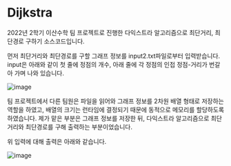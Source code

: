 # Dijkstra

2022년 2학기 이산수학 팀 프로젝트로 진행한 다익스트라 알고리즘으로 최단거리, 최단경로 구하기 소스코드입니다.

먼저 최단거리와 최단경로를 구할 그래프 정보를 input2.txt파일로부터 입력받습니다.
input은 아래와 같이 첫 줄에 정점의 개수, 아래 줄에 각 정점의 인접 정점-거리가 번갈아 가며 나와 있습니다.

![image](https://user-images.githubusercontent.com/105623744/212467378-3b9a2692-a9e1-4bfe-9104-4da2ec338888.png)

팀 프로젝트에서 다른 팀원은 파일을 읽어와 그래프 정보를 2차원 배열 형태로 저장하는 역할을 하였고, 배열의 크기는 런타임에 결정되기 때문에 동적으로 메모리를 할당하도록 하였습니다.
제가 맡은 부분은 그래프 정보를 저장한 뒤, 다익스트라 알고리즘으로 최단거리와 최단경로를 구해 출력하는 부분이었습니다.

위 입력에 대해 출력은 아래와 같습니다.

![image](https://user-images.githubusercontent.com/105623744/212467401-25d31706-1591-4186-a80d-4751b13dcb73.png)

